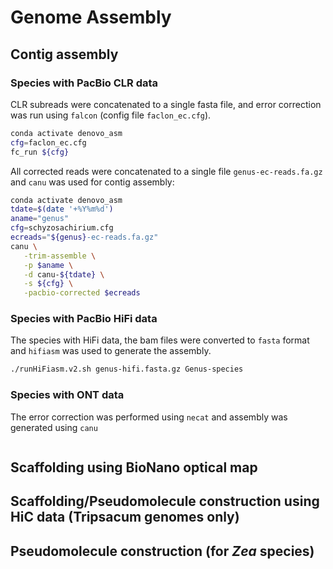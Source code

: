 # Genome Assembly


## Contig assembly

### Species with PacBio CLR data

CLR subreads were concatenated to a single fasta file, and error correction was run using `falcon` (config file `faclon_ec.cfg`). 

```bash
conda activate denovo_asm
cfg=faclon_ec.cfg
fc_run ${cfg}
 ```

All corrected reads were concatenated to a single file `genus-ec-reads.fa.gz` and `canu` was used for contig assembly:

```bash
conda activate denovo_asm
tdate=$(date '+%Y%m%d')
aname="genus"
cfg=schyzosachirium.cfg
ecreads="${genus}-ec-reads.fa.gz"
canu \
   -trim-assemble \
   -p $aname \
   -d canu-${tdate} \
   -s ${cfg} \
   -pacbio-corrected $ecreads
```

### Species with PacBio HiFi data

The species with HiFi data, the bam files were converted to `fasta` format and `hifiasm` was used to generate the assembly.

```bash
./runHiFiasm.v2.sh genus-hifi.fasta.gz Genus-species 
```

### Species with ONT data

The error correction was performed using `necat` and assembly was generated using `canu`

```bash

```

## Scaffolding using BioNano optical map


## Scaffolding/Pseudomolecule construction using HiC data (Tripsacum genomes only)


## Pseudomolecule construction (for _Zea_ species)





